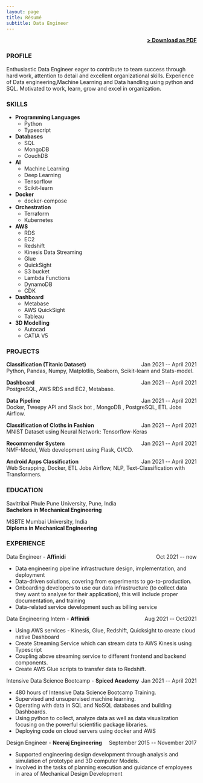 ```yaml
---
layout: page
title: Résumé
subtitle: Data Engineer
---
```


<span style="float: right; "><a href="{{ '/assets/resume.pdf' | prepend: site.baseurl }}"><strong>> Download as PDF</strong></a> </span>
<br>
### PROFILE

Enthusiastic Data Engineer eager to contribute to team success through hard work, attention to detail and excellent organizational skills. Experience of Data engineering,Machine Learning and Data handling using python and SQL. Motivated to work, learn, grow and excel in organization.

### SKILLS

- <i class="fab fa-python"></i> **Programming Languages**
    - Python
    - Typescript
- <i class="fas fa-database"></i> **Databases**
    - SQL
    - MongoDB
    - CouchDB
- <i class="fas fa-brain"></i> **AI**
    - Machine Learning
    - Deep Learning
    - Tensorflow
    - Scikit-learn
- <i class="fab fa-docker"></i> **Docker**
    - docker-compose
- <i class="fab fa-qrcode"></i> **Orchestration**
    - Terraform
    - Kubernetes
- <i class="fab fa-aws"></i> **AWS**
    - RDS
    - EC2
    - Redshift
    - Kinesis Data Streaming
    - Glue
    - QuickSight
    - S3 bucket
    - Lambda Functions
    - DynamoDB
    - CDK
- <i class="fas fa-columns"></i> **Dashboard**    
    - Metabase
    - AWS QuickSight
    - Tableau
- <i class="fas fa-cube"></i> **3D Modelling**    
    - Autocad
    - CATIA V5



### PROJECTS
**Classification (Titanic Dataset)** <span style="float: right; ">Jan 2021 -- April 2021</span>  
Python, Pandas, Numpy, Matplotlib, Seaborn, Scikit-learn and Stats-model.

**Dashboard**  <span style="float: right; ">Jan 2021 -- April 2021</span>  
PostgreSQL, AWS RDS and  EC2, Metabase.

**Data Pipeline**  <span style="float: right; ">Jan 2021 -- April 2021</span>  
Docker, Tweepy API and Slack bot , MongoDB , PostgreSQL, ETL Jobs Airflow.

**Classification of Cloths in Fashion**  <span style="float: right; ">Jan 2021 -- April 2021</span>  
MNIST Dataset using Neural Network: Tensorflow-Keras

**Recommender System**  <span style="float: right; ">Jan 2021 -- April 2021</span>  
NMF-Model, Web development using Flask, CI/CD.


**Android Apps Classification**  <span style="float: right; ">Jan 2021 -- April 2021</span>  
Web Scrapping, Docker, ETL Jobs Airflow, NLP, Text-Classification with Transformers.




### EDUCATION

Savitribai Phule Pune University, Pune, India <span style="float: right; "></span>  
**Bachelors in Mechanical Engineering**  

 
MSBTE Mumbai University,  India <span style="float: right; "></span>  
**Diploma in Mechanical Engineering**  



### EXPERIENCE
Data Engineer - **Affinidi** <span style="float: right; ">Oct 2021 -- now</span>  
-  Data engineering pipeline infrastructure design, implementation, and deployment
-  Data-driven solutions, covering from experiments to go-to-production.
-  Onboarding developers to use our data infrastructure (to collect data they want to analyse for their application), this will include proper documentation, and training
-  Data-related service development such as billing service 

Data Engineering Intern - **Affinidi** <span style="float: right; ">Aug 2021 -- Oct2021</span>  
-  Using AWS services - Kinesis, Glue, Redshift, Quicksight to create cloud native Dashboard
-  Create Streaming Service which can stream data to AWS Kinesis using Typescript
-  Coupling above streaming service to different frontend and backend components.
-  Create AWS Glue scripts to transfer data to Redshift.

Intensive Data Science Bootcamp - **Spiced Academy** <span style="float: right; ">Jan 2021 -- April 2021</span>  
-  480 hours of Intensive Data Science Bootcamp Training.
-  Supervised and unsupervised machine learning.
-  Operating with data in SQL and NoSQL databases and building Dashboards.
-  Using python to collect, analyze data as well as data visualization focusing on the powerful scientific package libraries.
-  Deploying code on cloud servers using docker and AWS

 
Design Engineer - **Neeraj Engineering** <span style="float: right; ">September 2015 --  November 2017</span>  
- Supported engineering design development through analysis and simulation of prototype and 3D computer Models.
- Involved in the tasks of planning execution and guidance of employees in area of Mechanical Design Development


